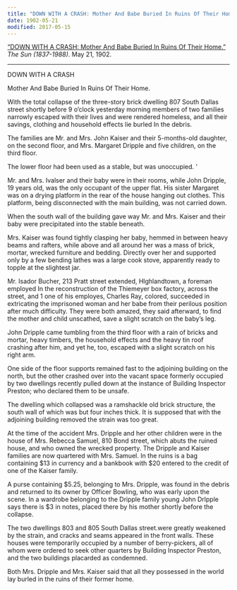 ```yaml
---
title: "DOWN WITH A CRASH: Mother And Babe Buried In Ruins Of Their Home"
date: 1902-05-21
modified: 2017-05-15
---
```


[“DOWN WITH A CRASH: Mother And Babe Buried In Ruins Of Their Home.”](http://search.proquest.com/hnpbaltimoresun/docview/536542439/abstract/25F5171C5E604236PQ/47?accountid=10750) *The Sun (1837-1988)*. May 21, 1902.

---

DOWN WITH A CRASH

Mother And Babe Buried In Ruins Of Their Home.

With the total collapse of the three-story brick dwelling 807 South Dallas street shortly before 9 o’clock yesterday morning members of two families narrowly escaped with their lives and were rendered homeless, and all their savings, clothing and household effects lie burled In the debris.

The families are Mr. and Mrs. John Kaiser and their 5-months-old daughter, on the second floor, and Mrs. Margaret Dripple and five children, on the third floor.

The lower floor had been used as a stable, but was unoccupied.	'

Mr. and Mrs. Ivalser and their baby were in their rooms, while John Dripple, 19 years old, was the only occupant of the upper flat. His sister Margaret was on a drying platform in the rear of the house hanging out clothes. This platform, being disconnected with the main building, was not carried down.

When the south wall of the building gave way Mr. and Mrs. Kaiser and their baby were precipitated into the stable beneath.

Mrs. Kaiser was found tightly clasping her baby, hemmed in between heavy beams and rafters, while above and all around her was a mass of brick, mortar, wrecked furniture and bedding. Directly over her and supported only by a few bending lathes was a large cook stove, apparently ready to topple at the slightest jar.

Mr. Isador Bucher, 213 Pratt street extended, Hlghlandtown, a foreman employed In the reconstruction of the Thiemeyer box factory, across the street, and 1 one of his employes, Charles Ray, colored, succeeded in extricating the imprisoned woman and her babe from their perilous position after much difficulty. They were both amazed, they said afterward, to find the mother and child unscathed, save a slight scratch on the baby’s leg.

John Dripple came tumbling from the third floor with a rain of bricks and mortar, heavy timbers, the household effects and the heavy tin roof crashing after him, and yet he, too, escaped with a slight scratch on his right arm.

One side of the floor supports remained fast to the adjoining building on the north, but the other crashed over into the vacant space formerly occupied by two dwellings recently pulled down at the instance of Building Inspector Preston; who declared them to be unsafe.

The dwelling which collapsed was a ramshackle old brick structure, the south wall of which was but four inches thick. It is supposed that with the adjoining building removed the strain was too great.

At the time of the accident Mrs. Dripple and her other children were in the house of Mrs. Rebecca Samuel, 810 Bond street, which abuts the ruined house, and who owned the wrecked property. The Dripple and Kaiser families are now quartered with Mrs. Samuel. In the ruins is a bag containing $13 in currency and a bankbook with $20 entered to the credit of one of the Kaiser family.

A purse containing $5.25, belonging to Mrs. Dripple, was found in the debris and returned to its owner by Officer Bowling, who was early upon the scene. In a wardrobe belonging to the Dripple family young John Drlpple says there is $3 in notes, placed there by his mother shortly before the collapse.

The two dwellings 803 and 805 South Dallas street.were greatly weakened by the strain, and cracks and seams appeared in the front walls. These houses were temporarily occupied by a number of berry-pickers, all of whom were ordered to seek other quarters by Building Inspector Preston, and the two buildings placarded as condemned.

Both Mrs. Dripple and Mrs. Kaiser said that all they possessed in the world lay burled in the ruins of their former home.